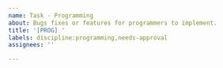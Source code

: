 ```yaml
---
name: Task - Programming
about: Bugs fixes or features for programmers to implement.
title: '[PROG] '
labels: discipline:programming,needs-approval
assignees: ''

---
```

